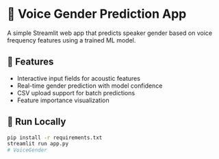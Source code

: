 # 🎤 Voice Gender Prediction App

A simple Streamlit web app that predicts speaker gender based on voice frequency features using a trained ML model.

## 🧪 Features
- Interactive input fields for acoustic features
- Real-time gender prediction with model confidence
- CSV upload support for batch predictions
- Feature importance visualization

## 🚀 Run Locally

```bash
pip install -r requirements.txt
streamlit run app.py
#   V o i c e G e n d e r  
 